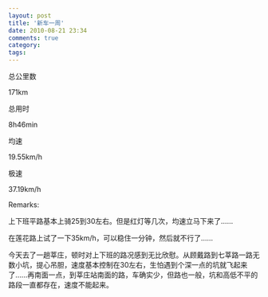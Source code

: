 ```yaml
---
layout: post
title: '新车一周'
date: 2010-08-21 23:34
comments: true
category: 
tags:
---
```

    

总公里数

171km

总用时

8h46min

均速

19.55km/h

极速

37.19km/h

  

  

Remarks:

上下班平路基本上骑25到30左右。但是红灯等几次，均速立马下来了……

  

在莲花路上试了一下35km/h，可以稳住一分钟，然后就不行了……

  

今天去了一趟莘庄，顿时对上下班的路况感到无比欣慰。从顾戴路到七莘路一路无数小坑，提心吊胆，速度基本控制在30左右，生怕遇到个深一点的坑就飞起来了……再南面一点，到莘庄站南面的路，车确实少，但路也一般，坑和高低不平的路段一直都存在，速度不能起来。
